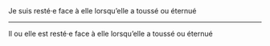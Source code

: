 <!---->Je suis resté·e face à elle lorsqu’elle a toussé ou éternué

---

<!---->Il ou elle est resté·e face à elle lorsqu’elle a toussé ou éternué
